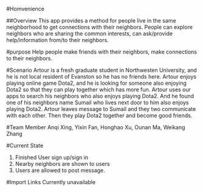 #Homvenience

##Overview
This app provides a method for people live in the same neighborhood to get connections with their neighbors. People can explore neighbors who are sharing the common interests, can ask/provide help/information from/to their neighbors.

#purpose
Help people make friends with their neighbors, make connections to their neighbors.

#Scenario
Artour is a fresh graduate student in Northwesten University, and he is not local resident of Evanston so he has no friends here. Artour enjoys playing online game Dota2, and he is looking for someone also enjoying Dota2 so that they can play together which has more fun. Artour uses our apps to search his neighbors who also enjoys playing Dota2. And he found one of his neighbors name Sumail who lives next door to him also enjoys playing Dota2. Artour leaves message to Sumail and they two communicate with each other. Then they play Dota2 together and become good friends.

#Team Member
Anqi Xing, Yixin Fan, Honghao Xu, Ounan Ma, Weikang Zhang

#Current State
1. Finished User sign up/sign in
2. Nearby neighbors are shown to users
3. Users are allowed to post message.

#Import Links
Currently unavailable 


